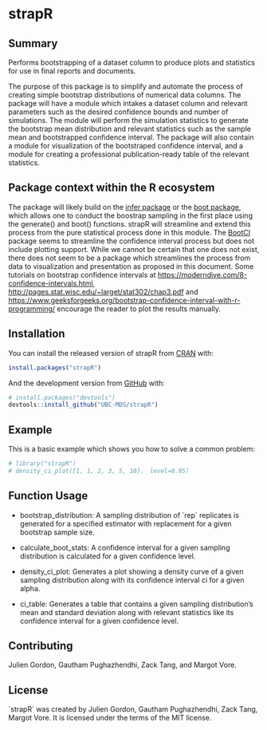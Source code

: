 
<!-- README.md is generated from README.Rmd. Please edit that file -->

# strapR

<!-- badges: start -->
<!-- badges: end -->

## Summary

Performs bootstrapping of a dataset column to produce plots and
statistics for use in final reports and documents.

The purpose of this package is to simplify and automate the process of
creating simple bootstrap distributions of numerical data columns. The
package will have a module which intakes a dataset column and relevant
parameters such as the desired confidence bounds and number of
simulations. The module will perform the simulation statistics to
generate the bootstrap mean distribution and relevant statistics such as
the sample mean and bootstrapped confidence interval. The package will
also contain a module for visualization of the bootstraped confidence
interval, and a module for creating a professional publication-ready
table of the relevant statistics.

## **Package context within the R ecosystem**

The package will likely build on the [infer
package](https://cran.r-project.org/web/packages/infer/index.html) or
the [boot package](https://cran.r-project.org/web/packages/boot/), which
allows one to conduct the boostrap sampling in the first place using the
generate() and boot() functions. strapR will streamline and extend this
process from the pure statistical process done in this module. The
[BootCI](https://rdrr.io/cran/DescTools/man/BootCI.html) package seems
to streamline the confidence interval process but does not include
plotting support. While we cannot be certain that one does not exist,
there does not seem to be a package which streamlines the process from
data to visualization and presentation as proposed in this document.
Some tutorials on bootstrap confidence intervals at
<https://moderndive.com/8-confidence-intervals.html>,
<http://pages.stat.wisc.edu/~larget/stat302/chap3.pdf> and
<https://www.geeksforgeeks.org/bootstrap-confidence-interval-with-r-programming/>
encourage the reader to plot the results manually.

## Installation

You can install the released version of strapR from
[CRAN](https://CRAN.R-project.org) with:

``` r
install.packages("strapR")
```

And the development version from [GitHub](https://github.com/) with:

``` r
# install.packages("devtools")
devtools::install_github("UBC-MDS/strapR")
```

## Example

This is a basic example which shows you how to solve a common problem:

``` r
# library("strapR")
# density_ci_plot([1, 1, 2, 3, 5, 10]， level=0.95）
```

## Function Usage

-   bootstrap_distribution: A sampling distribution of \`rep\`
    replicates is generated for a specified estimator with replacement
    for a given bootstrap sample size.

-   calculate_boot_stats: A confidence interval for a given sampling
    distribution is calculated for a given confidence level.

-   density_ci_plot: Generates a plot showing a density curve of a given
    sampling distribution along with its confidence interval ci for a
    given alpha.

-   ci_table: Generates a table that contains a given sampling
    distribution’s mean and standard deviation along with relevant
    statistics like its confidence interval for a given confidence
    level.

## Contributing

Julien Gordon, Gautham Pughazhendhi, Zack Tang, and Margot Vore.

## License

\`strapR\` was created by Julien Gordon, Gautham Pughazhendhi, Zack
Tang, Margot Vore. It is licensed under the terms of the MIT license.
